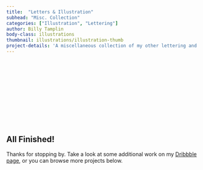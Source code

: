 ```yaml
---
title:  "Letters & Illustration"
subhead: "Misc. Collection"
categories: ["Illustration", "Lettering"]
author: Billy Tamplin
body-class: illustrations
thumbnail: illustrations/illustration-thumb
project-details: 'A miscellaneous collection of my other lettering and illustration projects.'
---
```


<section class="container">
  <div class="row">
    <figure class="col-sm-6">
      <img src="../img/illustrations/royale-big.png" alt="">
    </figure>
    <figure class="col-sm-6">
      <img src="../img/illustrations/sftb-big.jpg" alt="">
    </figure>
  </div>
  <div class="row">
    <figure class="col-sm-6">
      <img src="../img/illustrations/alpha-a.png" alt="">
    </figure>
    <figure class="col-sm-6">
      <img src="../img/illustrations/alpha-b.png" alt="">
    </figure>
  </div>
  <div class="row">
    <figure class="col-sm-6">
      <img src="../img/illustrations/alpha-c.jpg" alt="">
    </figure>
    <figure class="col-sm-6">
      <img src="../img/illustrations/alpha-d.png" alt="">
    </figure>
  </div>
  <div class="row">
    <figure class="col-sm-12">
      <img src="../img/illustrations/eleven.jpg" alt="">
    </figure>
  </div>
  <div class="row">
    <figure class="col-sm-6">
      <img src="../img/illustrations/pennywise.png" alt="">
    </figure>
    <figure class="col-sm-6">
      <img src="../img/illustrations/oven-dog.png" alt="">
    </figure>
  </div>
  <div class="row">
    <figure class="col-sm-6">
      <img src="../img/illustrations/hello-mac.png" alt="">
    </figure>
    <figure class="col-sm-6">
      <img src="../img/illustrations/coffee.png" alt="">
    </figure>
  </div>
  <div class="row">
    <figure class="col-sm-12">
      <img src="../img/illustrations/happy-holidays.jpg" alt="">
    </figure>
    <figure class="col-sm-12">
      <img src="../img/illustrations/santa-suit.png" alt="">
    </figure>
  </div>
</section>
<section class="container-fluid post-closing">
  <div class="container">
    <h2>All Finished!</h2>
    <p>Thanks for stopping by. Take a look at some additional work on my <a href="https://dribbble.com/billy">Dribbble page</a>, or you can browse more projects below.</p>
  </div>
</section>
